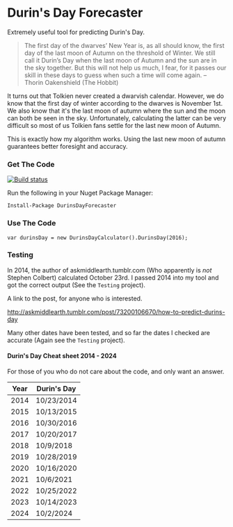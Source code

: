# Durin's Day Forecaster

Extremely useful tool for predicting Durin's Day.

>The first day of the dwarves’ New Year is, as all should know,
>the first day of the last moon of Autumn on the threshold of
>Winter. We still call it Durin’s Day when the last moon of Autumn
>and the sun are in the sky together. But this will not help us
>much, I fear, for it passes our skill in these days to guess
>when such a time will come again.
>– Thorin Oakenshield (The Hobbit)

It turns out that Tolkien never created a dwarvish calendar. However, we do know that the first day of winter according to the dwarves is November 1st. We also know that it's the last moon of autumn where the sun and the moon can both be seen in the sky. Unfortunately, calculating the latter can be very difficult so most of us Tolkien fans settle for the last new moon of Autumn.

This is exactly how my algorithm works. Using the last new moon of autumn guarantees better foresight and accuracy.

### Get The Code

[![Build status](https://ci.appveyor.com/api/projects/status/4cxufkrhjrv484my?svg=true)](https://ci.appveyor.com/project/masterjeef/durins-day-forecaster)

Run the following in your Nuget Package Manager:

    Install-Package DurinsDayForecaster

### Use The Code

    var durinsDay = new DurinsDayCalculator().DurinsDay(2016);

### Testing

In 2014, the author of askmiddlearth.tumblr.com (Who apparently is *not* Stephen Colbert) calculated October 23rd. I passed 2014 into my tool and got the correct output (See the `Testing` project).

A link to the post, for anyone who is interested.

http://askmiddlearth.tumblr.com/post/73200106670/how-to-predict-durins-day

Many other dates have been tested, and so far the dates I checked are accurate (Again see the `Testing` project).

#### Durin's Day Cheat sheet 2014 - 2024

For those of you who do not care about the code, and only want an answer.

| Year | Durin's Day |
| ---- | ----------- |
| 2014 | 10/23/2014  |
| 2015 | 10/13/2015  |
| 2016 | 10/30/2016  |
| 2017 | 10/20/2017  |
| 2018 | 10/9/2018   |
| 2019 | 10/28/2019  |
| 2020 | 10/16/2020  |
| 2021 | 10/6/2021   |
| 2022 | 10/25/2022  |
| 2023 | 10/14/2023  |
| 2024 | 10/2/2024   |
